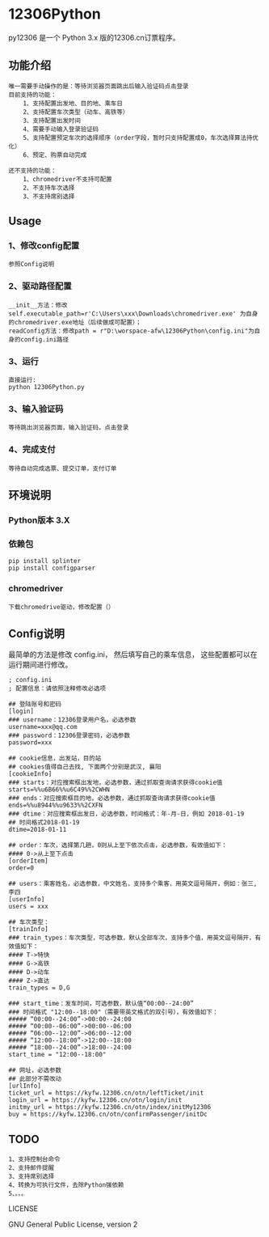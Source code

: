 # 12306Python
py12306 是一个 Python 3.x 版的12306.cn订票程序。

## 功能介绍
```
唯一需要手动操作的是：等待浏览器页面跳出后输入验证码点击登录
目前支持的功能：
    1、支持配置出发地、目的地、乘车日
    2、支持配置车次类型（动车、高铁等）
    3、支持配置出发时间
    4、需要手动输入登录验证码
    5、支持配置预定车次的选择顺序（order字段，暂时只支持配置成0，车次选择算法待优化）
    6、预定、购票自动完成	
   
还不支持的功能：
    1、chromedriver不支持可配置
    2、不支持车次选择
    3、不支持席别选择
```

## Usage
### 1、修改config配置
```
参照Config说明
```
### 2、驱动路径配置
```
__init__方法：修改self.executable_path=r'C:\Users\xxx\Downloads\chromedriver.exe' 为自身的chromedriver.exe地址（后续做成可配置）；
readConfig方法：修改path = r"D:\worspace-afw\12306Python\config.ini"为自身的config.ini路径
```
### 3、运行
```
直接运行:
python 12306Python.py
```
### 3、输入验证码
```
等待跳出浏览器页面，输入验证码，点击登录
```
### 4、完成支付
```
等待自动完成选票、提交订单，支付订单
```

## 环境说明
### Python版本 3.X
### 依赖包
```
pip install splinter
pip install configparser
```
### chromedriver
```
下载chromedrive驱动，修改配置（）
```

## Config说明

最简单的方法是修改 config.ini， 然后填写自己的乘车信息， 这些配置都可以在运行期间进行修改。

```
; config.ini
; 配置信息：请依照注释修改必选项

## 登陆账号和密码
[login]
### username：12306登录用户名，必选参数
username=xxx@qq.com
### password：12306登录密码，必选参数
password=xxx

## cookie信息，出发站，目的站
## cookies值得自己去找, 下面两个分别是武汉, 襄阳
[cookieInfo]
### starts：对应搜索框出发地，必选参数，通过抓取查询请求获得cookie值
starts=%%u6B66%%u6C49%%2CWHN
### ends：对应搜索框目的地，必选参数，通过抓取查询请求获得cookie值
ends=%%u8944%%u9633%%2CXFN
### dtime：对应搜索框出发日，必选参数，时间格式：年-月-日，例如 2018-01-19
## 时间格式2018-01-19
dtime=2018-01-11

## order：车次，选择第几趟，0则从上至下依次点击，必选参数，有效值如下：
#### 0->从上至下点击
[orderItem]
order=0

## users：乘客姓名，必选参数，中文姓名，支持多个乘客，用英文逗号隔开，例如：张三,李四
[userInfo]
users = xxx

## 车次类型：
[trainInfo]
### train_types：车次类型，可选参数，默认全部车次，支持多个值，用英文逗号隔开，有效值如下：
#### T->特快
#### G->高铁
#### D->动车
#### Z->直达
train_types = D,G

### start_time：发车时间，可选参数，默认值“00:00--24:00”
### 时间格式 "12:00--18:00"（需要带英文格式的双引号），有效值如下：
##### “00:00--24:00”->00:00--24:00
##### “00:00--06:00”->00:00--06:00
##### “06:00--12:00”->06:00--12:00
##### “12:00--18:00”->12:00--18:00
##### “18:00--24:00”->18:00--24:00
start_time = "12:00--18:00"

## 网址，必选参数
## 此部分不需改动
[urlInfo]
ticket_url = https://kyfw.12306.cn/otn/leftTicket/init
login_url = https://kyfw.12306.cn/otn/login/init
initmy_url = https://kyfw.12306.cn/otn/index/initMy12306
buy = https://kyfw.12306.cn/otn/confirmPassenger/initDc
```

## TODO
```
1、支持控制台命令
2、支持邮件提醒
3、支持席别选择
4、转换为可执行文件，去除Python强依赖
5、。。。
```

LICENSE

GNU General Public License, version 2
